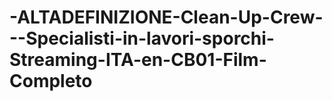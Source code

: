 # -ALTADEFINIZIONE-Clean-Up-Crew---Specialisti-in-lavori-sporchi-Streaming-ITA-en-CB01-Film-Completo